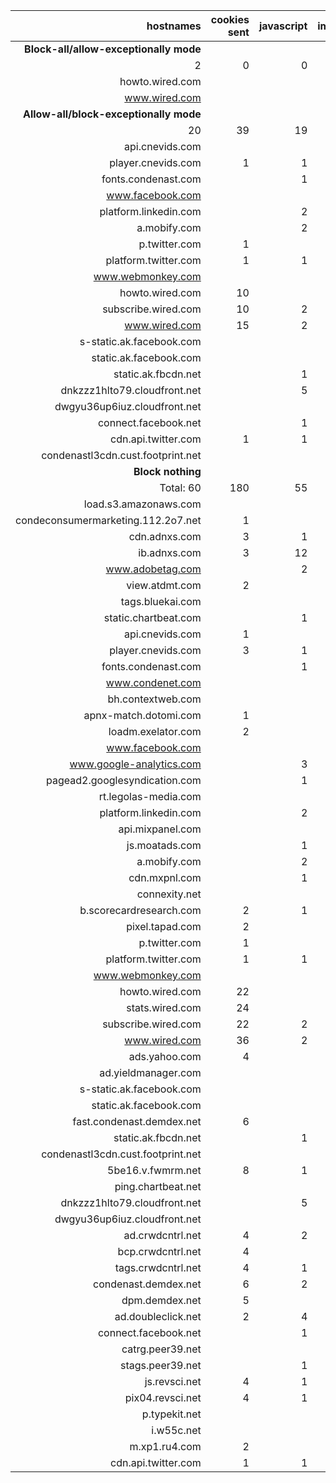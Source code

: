 | hostnames | cookies sent | javascript | images | bandwidth |
| ---:| ---:| ---:| ---:| ---:|
| **Block-all/allow-exceptionally mode** |
| 2 | 0 | 0 | 43 | 746,853 |
| howto.wired.com | | | 3 | 55,996 |
| www.wired.com | | | 40 |690,857 |
| **Allow-all/block-exceptionally mode** |
| 20 | 39 | 19 | 113 | 5,598,730 |
| api.cnevids.com |  |  |  | 4,527 |
| player.cnevids.com | 1 | 1 |  | 11,617 |
| fonts.condenast.com |  | 1 |  | 349,992 |
| www.facebook.com |  |  |  | 7,422 |
| platform.linkedin.com |  | 2 |  | 48,277 |
| a.mobify.com |  | 2 |  | 23,169 |
| p.twitter.com | 1 |  | 1 | 1,057 |
| platform.twitter.com | 1 | 1 |  | 59,969 |
| www.webmonkey.com |  |  | 3 | 16,801 |
| howto.wired.com | 10 |  | 3 | 59,068 |
| subscribe.wired.com | 10 | 2 | 2 | 781,896 |
| www.wired.com | 15 | 2 | 101 | 1,626,505 |
| s-static.ak.facebook.com |  |  |  | 10,953 |
| static.ak.facebook.com |  |  |  | 10,845 |
| static.ak.fbcdn.net |  | 1 | 1 | 58,493 |
| dnkzzz1hlto79.cloudfront.net |  | 5 | 1 | 223,027 |
| dwgyu36up6iuz.cloudfront.net |  |  | 1 | 103,833 |
| connect.facebook.net |  | 1 |  | 56,634 |
| cdn.api.twitter.com | 1 | 1 |  | 1,955 |
| condenastl3cdn.cust.footprint.net |  |  |  | 2,142,690 |
| **Block nothing** |
| Total: 60 | 180 | 55 | 175 | 6,138,468 |
| load.s3.amazonaws.com |  |  | 1 | 897 |
| condeconsumermarketing.112.2o7.net | 1 |  | 2 | 3,998 |
| cdn.adnxs.com | 3 | 1 |  | 1,559 |
| ib.adnxs.com | 3 | 12 | 4 | 30,318 |
| www.adobetag.com |  | 2 |  | 42,944 |
| view.atdmt.com | 2 |  | 1 | 751 |
| tags.bluekai.com |  |  | 1 | 883 |
| static.chartbeat.com |  | 1 |  | 8,636 |
| api.cnevids.com | 1 |  |  | 4,717 |
| player.cnevids.com | 3 | 1 |  | 12,217 |
| fonts.condenast.com |  | 1 |  | 349,940 |
| www.condenet.com |  |  | 1 | 9,093 |
| bh.contextweb.com |  |  | 1 | 1,275 |
| apnx-match.dotomi.com | 1 |  |  | 1,661 |
| loadm.exelator.com | 2 |  | 1 | 1,321 |
| www.facebook.com |  |  |  | 7,402 |
| www.google-analytics.com |  | 3 | 4 | 33,943 |
| pagead2.googlesyndication.com |  | 1 | 3 | 49,708 |
| rt.legolas-media.com |  |  | 1 | 718 |
| platform.linkedin.com |  | 2 |  | 48,225 |
| api.mixpanel.com |  |  |  | 1,648 |
| js.moatads.com |  | 1 |  | 14,716 |
| a.mobify.com |  | 2 |  | 23,143 |
| cdn.mxpnl.com |  | 1 |  | 10,337 |
| connexity.net |  |  | 1 | 1,183 |
| b.scorecardresearch.com | 2 | 1 |  | 2,658 |
| pixel.tapad.com | 2 |  | 1 | 2,314 |
| p.twitter.com | 1 |  | 1 | 1,032 |
| platform.twitter.com | 1 | 1 |  | 59,943 |
| www.webmonkey.com |  |  | 3 | 16,723 |
| howto.wired.com | 22 |  | 3 | 60,292 |
| stats.wired.com | 24 |  | 2 | 6,791 |
| subscribe.wired.com | 22 | 2 | 2 | 783,527 |
| www.wired.com | 36 | 2 | 107 | 1,810,347 |
| ads.yahoo.com | 4 |  | 23 | 34,081 |
| ad.yieldmanager.com |  |  |  | 22,597 |
| s-static.ak.facebook.com |  |  |  | 10,953 |
| static.ak.facebook.com |  |  |  | 10,845 |
| fast.condenast.demdex.net | 6 |  |  | 4,390 |
| static.ak.fbcdn.net |  | 1 | 1 | 58,493 |
| condenastl3cdn.cust.footprint.net |  |  |  | 2,131,507 |
| 5be16.v.fwmrm.net | 8 | 1 |  | 2,150 |
| ping.chartbeat.net |  |  | 4 | 3,739 |
| dnkzzz1hlto79.cloudfront.net |  | 5 | 1 | 223,023 |
| dwgyu36up6iuz.cloudfront.net |  |  | 1 | 103,833 |
| ad.crwdcntrl.net | 4 | 2 |  | 3,855 |
| bcp.crwdcntrl.net | 4 |  | 2 | 14,382 |
| tags.crwdcntrl.net | 4 | 1 |  | 15,305 |
| condenast.demdex.net | 6 | 2 |  | 5,658 |
| dpm.demdex.net | 5 |  | 2 | 2,487 |
| ad.doubleclick.net | 2 | 4 |  | 9,301 |
| connect.facebook.net |  | 1 |  | 56,608 |
| catrg.peer39.net |  |  |  | 1,136 |
| stags.peer39.net |  | 1 |  | 3,380 |
| js.revsci.net | 4 | 1 |  | 6,332 |
| pix04.revsci.net | 4 | 1 |  | 4,815 |
| p.typekit.net |  |  | 1 | 831 |
| i.w55c.net |  |  |  | 1,162 |
| m.xp1.ru4.com | 2 |  |  | 801 |
| cdn.api.twitter.com | 1 | 1 |  | 1,944 |
